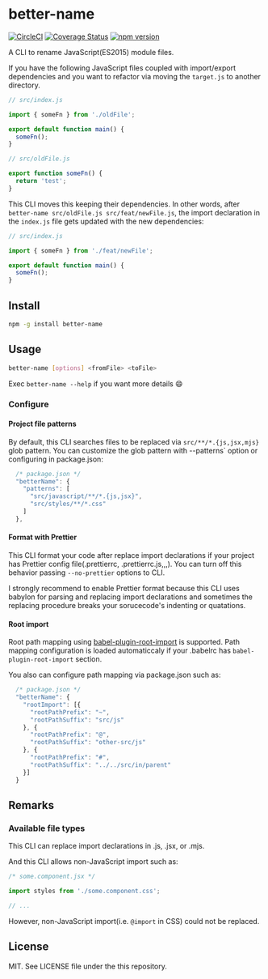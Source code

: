 # better-name
[![CircleCI](https://circleci.com/gh/Quramy/better-name.svg?style=svg)](https://circleci.com/gh/Quramy/better-name)
[![Coverage Status](https://coveralls.io/repos/github/Quramy/better-name/badge.svg?branch=master)](https://coveralls.io/github/Quramy/better-name?branch=master)
[![npm version](https://badge.fury.io/js/better-name.svg)](https://badge.fury.io/js/better-name)

A CLI to rename JavaScript(ES2015) module files.

If you have the following JavaScript files coupled with import/export dependencies and you want to refactor via moving the `target.js` to another directory.

```js
// src/index.js

import { someFn } from './oldFile';

export default function main() {
  someFn();
}
```

```js
// src/oldFile.js

export function someFn() {
  return 'test';
}
```

This CLI moves this keeping their dependencies. In other words, after `better-name src/oldFile.js src/feat/newFile.js`, the import declaration in the `index.js` file gets updated with the new dependencies:

```js
// src/index.js

import { someFn } from './feat/newFile';

export default function main() {
  someFn();
}
```

## Install

```sh
npm -g install better-name
```

## Usage

```sh
better-name [options] <fromFile> <toFile>
```

Exec `better-name --help` if you want more details :smile:

### Configure

#### Project file patterns

By default, this CLI searches files to be replaced via `src/**/*.{js,jsx,mjs}` glob pattern.
You can customize the glob pattern with --patterns` option or configuring in package.json:

```js
  /* package.json */
  "betterName": {
    "patterns": [
      "src/javascript/**/*.{js,jsx}",
      "src/styles/**/*.css"
    ]
  },
```

#### Format with Prettier
This CLI format your code after replace import declarations if your project has Prettier config file(.prettierrc, .prettierrc.js,,,).
You can turn off this behavior passing `--no-prettier` options to CLI.

I strongly recommend to enable Prettier format because this CLI uses babylon for parsing and replacing import declarations and sometimes the replacing procedure breaks your sorucecode's indenting or quatations.

#### Root import
Root path mapping using [babel-plugin-root-import](https://github.com/entwicklerstube/babel-plugin-root-import) is supported.
Path mapping configuration is loaded automaticcaly if your .babelrc has `babel-plugin-root-import` section.

You also can configure path mapping via package.json such as:

```js
  /* package.json */
  "betterName": {
    "rootImport": [{
      "rootPathPrefix": "~",
      "rootPathSuffix": "src/js"
    }, {
      "rootPathPrefix": "@",
      "rootPathSuffix": "other-src/js"
    }, {
      "rootPathPrefix": "#",
      "rootPathSuffix": "../../src/in/parent"
    }]
  }
```

## Remarks
### Available file types
This CLI can replace import declarations in .js, .jsx, or .mjs.

And this CLI allows non-JavaScript import such as:


```js
/* some.component.jsx */

import styles from './some.component.css';

// ...
```

However, non-JavaScript import(i.e. `@import` in CSS) could not be replaced.

## License
MIT. See LICENSE file under the this repository.
